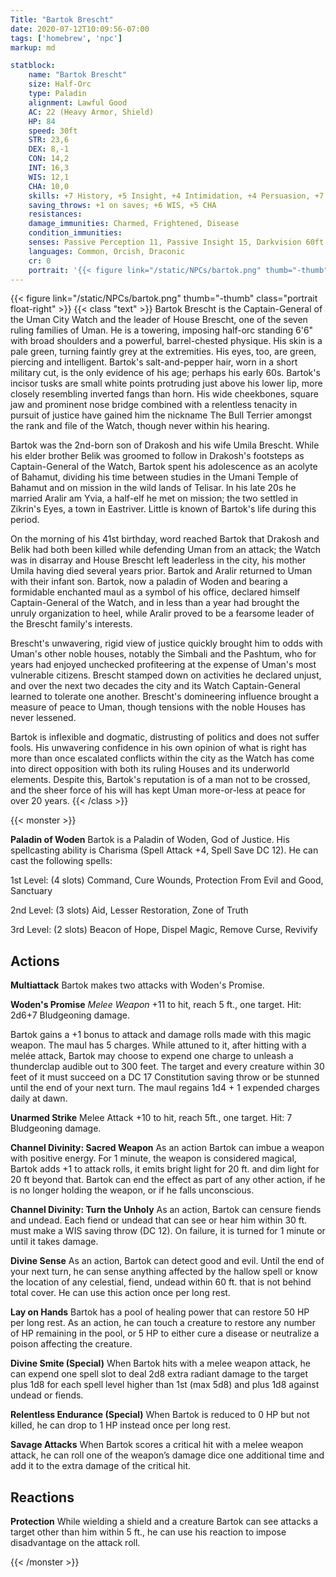 ```yaml
---
Title: "Bartok Brescht"
date: 2020-07-12T10:09:56-07:00
tags: ['homebrew', 'npc']
markup: md

statblock:
    name: "Bartok Brescht"
    size: Half-Orc
    type: Paladin
    alignment: Lawful Good
    AC: 22 (Heavy Armor, Shield)
    HP: 84
    speed: 30ft
    STR: 23,6
    DEX: 8,-1
    CON: 14,2
    INT: 16,3
    WIS: 12,1
    CHA: 10,0
    skills: +7 History, +5 Insight, +4 Intimidation, +4 Persuasion, +7 Religion
    saving_throws: +1 on saves; +6 WIS, +5 CHA
    resistances:
    damage_immunities: Charmed, Frightened, Disease
    condition_immunities: 
    senses: Passive Perception 11, Passive Insight 15, Darkvision 60ft.
    languages: Common, Orcish, Draconic
    cr: 0
    portrait: '{{< figure link="/static/NPCs/bartok.png" thumb="-thumb" class="portrait float-right" >}}'
---
```


{{< figure link="/static/NPCs/bartok.png" thumb="-thumb" class="portrait float-right" >}}
{{< class "text" >}}
Bartok Brescht is the Captain-General of the Uman City Watch and the leader of House Brescht, one
of the seven ruling families of Uman. He is a towering, imposing half-orc standing 6'6" with broad
shoulders and a powerful, barrel-chested physique. His skin is a pale green, turning faintly grey at the
extremities. His eyes, too, are green, piercing and intelligent. Bartok's salt-and-pepper hair, worn
in a short military cut, is the only evidence of his age; perhaps his early 60s. Bartok's incisor
tusks are small white points protruding just above his lower lip, more closely resembling inverted
fangs than horn. His wide cheekbones, square jaw and prominent nose bridge combined with a
relentless tenacity in pursuit of justice have gained him the nickname The Bull Terrier amongst the
rank and file of the Watch, though never within his hearing.

Bartok was the 2nd-born son of Drakosh and his wife Umila Brescht. While his elder brother Belik was
groomed to follow in Drakosh's footsteps as Captain-General of the Watch, Bartok spent his
adolescence as an acolyte of Bahamut, dividing his time between studies in the Umani Temple of
Bahamut and on mission in the wild lands of Telisar. In his late 20s he married Aralir am Yvia, a
half-elf he met on mission; the two settled in Zikrin's Eyes, a town in Eastriver.
Little is known of Bartok's life during this period.

On the morning of his 41st birthday, word reached Bartok that Drakosh and Belik had both been killed
while defending Uman from an attack; the Watch was in disarray and House Brescht left leaderless in
the city, his mother Umila having died several years prior. Bartok and Aralir returned to Uman with
their infant son. Bartok, now a paladin of Woden and bearing a formidable enchanted maul as
a symbol of his office, declared himself Captain-General of the Watch, and in less than a year had
brought the unruly organization to heel, while Aralir proved to be a fearsome leader of the Brescht
family's interests.

Brescht's unwavering, rigid view of justice quickly brought him to odds with Uman's other noble
houses, notably the Simbali and the Pashtum, who for years had enjoyed unchecked profiteering at the
expense of Uman's most vulnerable citizens. Brescht stamped down on activities he declared unjust,
and over the next two decades the city and its Watch Captain-General learned to tolerate one
another. Brescht's domineering influence brought a measure of peace to Uman, though tensions with
the noble Houses has never lessened.

Bartok is inflexible and dogmatic, distrusting of politics and does not suffer fools. His unwavering
confidence in his own opinion of what is right has more than once escalated conflicts within the
city as the Watch has come into direct opposition with both its ruling Houses and its underworld
elements. Despite this, Bartok's reputation is of a man not to be crossed, and the sheer force of
his will has kept Uman more-or-less at peace for over 20 years.
{{< /class >}}

{{< monster >}}

**Paladin of Woden** Bartok is a Paladin of Woden, God of Justice. His spellcasting ability is
Charisma (Spell Attack +4, Spell Save DC 12). He can cast the following spells:

1st Level: (4 slots) Command, Cure Wounds, Protection From Evil and Good, Sanctuary

2nd Level: (3 slots) Aid, Lesser Restoration, Zone of Truth

3rd Level: (2 slots) Beacon of Hope, Dispel Magic, Remove Curse, Revivify


## Actions

**Multiattack** Bartok makes two attacks with Woden's Promise.

**Woden's Promise** *Melee Weapon* +11 to hit, reach 5 ft., one target. Hit: 2d6+7 Bludgeoning damage.

Bartok gains a +1 bonus to attack and damage rolls made with this magic weapon. The maul has 5
charges. While attuned to it, after hitting with a melée attack, Bartok may choose to expend one
charge to unleash a thunderclap audible out to 300 feet. The target and every creature within 30
feet of it must succeed on a DC 17 Constitution saving throw or be stunned until the end of your
next turn. The maul regains 1d4 + 1 expended charges daily at dawn.

**Unarmed Strike** Melee Attack +10 to hit, reach 5ft., one target. Hit: 7 Bludgeoning damage.

**Channel Divinity: Sacred Weapon** As an action Bartok can imbue a weapon with positive energy. For
1 minute, the weapon is considered magical, Bartok adds +1 to attack rolls, it emits bright light for 20
ft. and dim light for 20 ft beyond that. Bartok can end the effect as part of any other action, if
he is no longer holding the weapon, or if he falls unconscious.

**Channel Divinity: Turn the Unholy** As an action, Bartok can censure fiends and undead. Each fiend or
undead that can see or hear him within 30 ft. must make a WIS saving throw (DC 12). On failure, it
is turned for 1 minute or until it takes damage.

**Divine Sense** As an action, Bartok can detect good and evil. Until the end of your next turn, he 
can sense anything affected by the hallow spell or know the location of any celestial, fiend, undead
within 60 ft. that is not behind total cover. He can use this action once per long rest.

**Lay on Hands** Bartok has a pool of healing power that can restore 50 HP per long rest. As an
action, he can touch a creature to restore any number of HP remaining in the pool, or 5 HP to
either cure a disease or neutralize a poison affecting the creature.

**Divine Smite (Special)** When Bartok hits with a melee weapon attack, he can expend one spell slot to
deal 2d8 extra radiant damage to the target plus 1d8 for each spell level higher than 1st (max 5d8)
and plus 1d8 against undead or fiends.

**Relentless Endurance (Special)**
When Bartok is reduced to 0 HP but not killed, he can drop to 1 HP instead once per long rest.

**Savage Attacks** When Bartok scores a critical hit with a melee weapon attack, he can roll one of
the weapon’s damage dice one additional time and add it to the extra damage of the critical hit.

## Reactions

**Protection** While wielding a shield and a creature Bartok can see attacks a target other than him 
within 5 ft., he can use his reaction to impose disadvantage on the attack roll.

{{< /monster >}}
